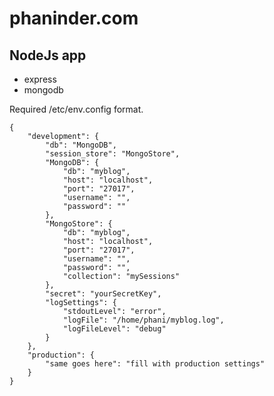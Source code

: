 phaninder.com
=============

NodeJs app
-------
 * express
 * mongodb


Required /etc/env.config format.

    {
    	"development": {
    		"db": "MongoDB",
    		"session_store": "MongoStore",
    		"MongoDB": {
    			"db": "myblog",
    			"host": "localhost",
    			"port": "27017",
    			"username": "",
    			"password": ""
    		},
    		"MongoStore": {
    			"db": "myblog",
    			"host": "localhost",
    			"port": "27017",
    			"username": "",
    			"password": "",
    			"collection": "mySessions"
    		},
    		"secret": "yourSecretKey",
    		"logSettings": {
    			"stdoutLevel": "error",
    			"logFile": "/home/phani/myblog.log",
    			"logFileLevel": "debug"
    		}
    	},
    	"production": {
            "same goes here": "fill with production settings"
    	}
    }
